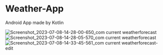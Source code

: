 # Weather-App
Android App made by Kotlin

![Screenshot_2023-07-08-14-28-00-650_com current weatherforecast](https://github.com/doomer-doomer/Weather-App/assets/74721478/7dd22434-a566-4d44-9136-154730b3793c)
![Screenshot_2023-07-08-14-28-05-570_com current weatherforecast](https://github.com/doomer-doomer/Weather-App/assets/74721478/dd9f1357-a9ac-42cc-be18-fe101d662e8e)
![Screenshot_2023-07-08-14-33-45-561_com current weatherforecast-edit](https://github.com/doomer-doomer/Weather-App/assets/74721478/7c6c62a3-ccb8-4bfb-8ecf-d31aa1ade952)

